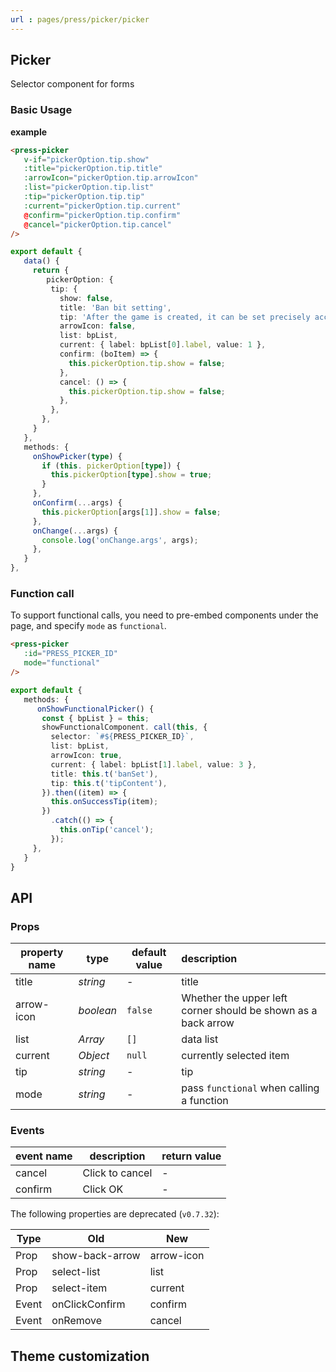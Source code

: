 ```yaml
---
url : pages/press/picker/picker
---
```


## Picker

Selector component for forms

### Basic Usage

**example**


```html
<press-picker
   v-if="pickerOption.tip.show"
   :title="pickerOption.tip.title"
   :arrowIcon="pickerOption.tip.arrowIcon"
   :list="pickerOption.tip.list"
   :tip="pickerOption.tip.tip"
   :current="pickerOption.tip.current"
   @confirm="pickerOption.tip.confirm"
   @cancel="pickerOption.tip.cancel"
/>
```

```ts
export default {
   data() {
     return {
        pickerOption: {
         tip: {
           show: false,
           title: 'Ban bit setting',
           tip: 'After the game is created, it can be set precisely according to the round of the game. ',
           arrowIcon: false,
           list: bpList,
           current: { label: bpList[0].label, value: 1 },
           confirm: (boItem) => {
             this.pickerOption.tip.show = false;
           },
           cancel: () => {
             this.pickerOption.tip.show = false;
           },
         },
       },
     }
   },
   methods: {
     onShowPicker(type) {
       if (this. pickerOption[type]) {
         this.pickerOption[type].show = true;
       }
     },
     onConfirm(...args) {
       this.pickerOption[args[1]].show = false;
     },
     onChange(...args) {
       console.log('onChange.args', args);
     },
   }
},
```

### Function call

To support functional calls, you need to pre-embed components under the page, and specify `mode` as `functional`.

```html
<press-picker
   :id="PRESS_PICKER_ID"
   mode="functional"
/>
```

```ts
export default {
   methods: {
      onShowFunctionalPicker() {
       const { bpList } = this;
       showFunctionalComponent. call(this, {
         selector: `#${PRESS_PICKER_ID}`,
         list: bpList,
         arrowIcon: true,
         current: { label: bpList[1].label, value: 3 },
         title: this.t('banSet'),
         tip: this.t('tipContent'),
       }).then((item) => {
         this.onSuccessTip(item);
       })
         .catch(() => {
           this.onTip('cancel');
         });
     },
   }
}
```

## API

### Props

| property name | type      | default value | description                                                   |
| ------------- | --------- | ------------- | :------------------------------------------------------------ |
| title         | _string_  | -             | title                                                         |
| arrow-icon    | _boolean_ | `false`       | Whether the upper left corner should be shown as a back arrow |
| list          | _Array_   | `[]`          | data list                                                     |
| current       | _Object_  | `null`        | currently selected item                                       |
| tip           | _string_  | -             | tip                                                           |
| mode          | _string_  | -             | pass `functional` when calling a function                     |



### Events

| event name | description     | return value |
| ---------- | --------------- | ------------ |
| cancel     | Click to cancel | -            |
| confirm    | Click OK        | -            |


The following properties are deprecated (`v0.7.32`):


| Type  | Old             | New        |
| ----- | --------------- | ---------- |
| Prop  | show-back-arrow | arrow-icon |
| Prop  | select-list     | list       |
| Prop  | select-item     | current    |
| Event | onClickConfirm  | confirm    |
| Event | onRemove        | cancel     |
## Theme customization

<theme-config />